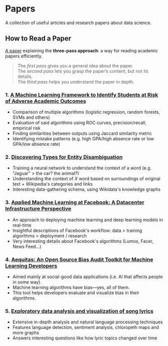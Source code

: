 # Papers
A collection of useful articles and research papers about data science.

## How to Read a Paper
[A paper](http://blizzard.cs.uwaterloo.ca/keshav/home/Papers/data/07/paper-reading.pdf) explaining the **three-pass approach**: a way for reading academic papers efficiently.

> The *first pass* gives you a general idea about the paper.  
The *second pass* lets you grasp the paper’s content, but not its details.  
The *third pass* helps you understand the paper in depth.

### 1. [A Machine Learning Framework to Identify Students at Risk of Adverse Academic Outcomes](https://dssg.uchicago.edu/wp-content/uploads/2016/04/montogmery-kd2015.pdf)
  * Comparison of multiple algorithms (logistic regression, random forests, SVMs and others)
  * Evaluation of said algorithms using ROC curves, precision/recall, empirical risk
  * Finding similarities between outputs using Jaccard similarity metric
  * Identifying mistake patterns (e.g. high GPA/high absence rate or low GPA/low absence rate)
### 2. [Discovering Types for Entity Disambiguation](https://blog.openai.com/discovering-types-for-entity-disambiguation/)
  * Training a neural network to understand the context of a word (e.g. "Jaguar" > the car? the animal?)
  * Understanding the context of *X* word based on surroundings of original text + Wikipedia's categories and links
  * Interesting data-gathering schema, using Wikidata's knowledge graphs
### 3. [Applied Machine Learning at Facebook: A Datacenter Infrastructure Perspective](https://research.fb.com/publications/applied-machine-learning-at-facebook-a-datacenter-infrastructure-perspective/)
  * An approach to deploying machine learning and deep learning models in real-time
  * Insightful descriptions of Facebook's workflow: data > training algorithms > deployment / research
  * Very interesting details about Facebook's algorithms (Lumos, Facer, News Feed...)
### 4. [Aequitas: An Open Source Bias Audit Toolkit for Machine Learning Developers](http://dsapp.uchicago.edu/aequitas/)
  * Aimed mainly at social-good data applications (i.e. AI that affects people in some way).
  * Machine learning algorithms have bias—yes, all of them. 
  * This tool helps developers evaluate and visualize bias in their algorithms.
### 5. [Exploratory data analysis and visualization of song lyrics](https://blancas.io/song-lyrics/)
  * Extensive in-depth analysis and natural language processing techniques
  * Features language detection, sentiment analysis, chloropeth maps and more graphs
  * Answers interesting questions like how lyric topics changed over time
